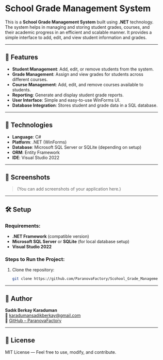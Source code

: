 # School Grade Management System

This is a **School Grade Management System** built using **.NET** technology. The system helps in managing and storing student grades, courses, and their academic progress in an efficient and scalable manner. It provides a simple interface to add, edit, and view student information and grades.

---

## 🚀 Features

- **Student Management**: Add, edit, or remove students from the system.
- **Grade Management**: Assign and view grades for students across different courses.
- **Course Management**: Add, edit, and remove courses available to students.
- **Reporting**: Generate and display student grade reports.
- **User Interface**: Simple and easy-to-use WinForms UI.
- **Database Integration**: Stores student and grade data in a SQL database.

---

## 🧱 Technologies

- **Language**: C#
- **Platform**: .NET (WinForms)
- **Database**: Microsoft SQL Server or SQLite (depending on setup)
- **ORM**: Entity Framework
- **IDE**: Visual Studio 2022

---

## 🎨 Screenshots

> (You can add screenshots of your application here.)

---

## 🛠 Setup

### Requirements:
- **.NET Framework** (compatible version)
- **Microsoft SQL Server** or **SQLite** (for local database setup)
- **Visual Studio 2022**

### Steps to Run the Project:
1. Clone the repository:
   ```bash
   git clone https://github.com/ParanovaFactory/Scohool_Grade_Management.git

---

## 👤 Author

**Sadık Berkay Karaduman**  
📧 [karadumansadikberkay@gmail.com](mailto:karadumansadikberkay@gmail.com)  
🔗 [GitHub – ParanovaFactory](https://github.com/ParanovaFactory)

---

## 📄 License

MIT License — Feel free to use, modify, and contribute.
